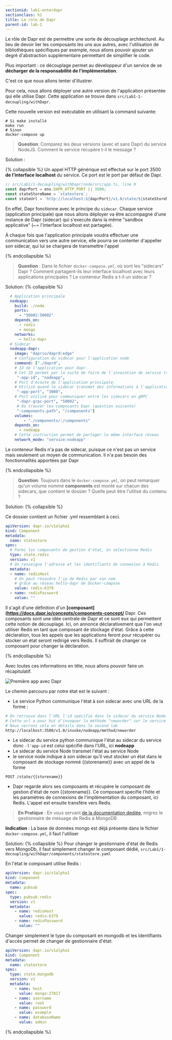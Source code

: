 ```yaml
---
sectionid: lab1-enterdapr
sectionclass: h2
title: Le role de Dapr
parent-id: lab-1
---
```


Le rôle de Dapr est de permettre une sorte de découplage architecturel. Au lieu de devoir lier les composants les uns aux autres, avec l'utilisation de bibliothèques spécifiques par exemple, nous allons pouvoir ajouter un degré d'abstraction supplémentaire permettant de simplifier le code.

Plus important : ce découplage permet au développeur d'un service de se **décharger de la responsabilité de l'implémentation**.

C'est ce que nous allons tenter d'illustrer.

Pour cela, nous allons déployer une autre version de l'application présentée qui elle utilise Dapr. Cette application se trouve dans `src/Lab1-1-decoupling/withDapr`.

Cette nouvelle version est exécutable en utilisant la command suivante:

```shell
# Si make installé
make run
# Sinon
docker-compose up
```

> **Question**: Comparez les deux versions (avec et sans Dapr) du service NodeJS. Comment le service recupère t-il le message ?

Solution :

{% collapsible %}
Un appel HTTP générique est effectué sur le port 3500 **de l'interface localhost** du service. Ce port est le port par défaut de Dapr.

```ts
// src/Lab1/1-decoupling/withDapr/node/src/app.ts, line 9
const daprPort = env.DAPR_HTTP_PORT || 3500;
const stateStoreName = `statestore`;
const stateUrl = `http://localhost:${daprPort}/v1.0/state/${stateStoreName}`;
```

En effet, Dapr fonctionne avec le principe du `sidecar`. Chaque service (application principale) que nous allons déployer va être accompagné d'une instance de Dapr (sidecar) qui s'execute dans la même "sandbox applicative" (~= l'interface localhost est partagée).

À chaque fois que l'application principale voudra effectuer une communication vers une autre service, elle pourra se contenter d'appeller son sidecar, qui lui se chargera de transmettre l'appel

{% endcollapsible %}

> **Question** : Dans le fichier `docker-compose.yml`, où sont les "sidecars" Dapr ? Comment partagent-ils leur interface localhost avec leurs applications principales ? Le conteneur Redis a t-il un sidecar ?

Solution:
{% collapsible %}

```yml
  # Application principale
  nodeapp:
    build: ./node
    ports:
      - "50002:50002"
    depends_on:
      - redis
      - mongo
    networks:
      - hello-dapr
  # Sidecar
  nodeapp-dapr:
    image: "daprio/daprd:edge"
    # Configuration du sidecar pour l'application node
    command: ["./daprd",
    # Id de l'application pour dapr.
    # Cet ID permet par la suite de faire de l'invocation de service (voir Lab2)
     "-app-id", "nodeapp",
    # Port d'écoute de l'application principale.
    # Utilisé quand le sidecar transmet des informations à l'application principale
     "-app-port", "3000",
    # Port utilisé pour communiquer entre les sidecars en gRPC
     "-dapr-grpc-port", "50002",
     # Où trouver les composants Dapr (question suivante)
     "-components-path", "/components"]
    volumes:
        - "./components/:/components"
    depends_on:
      - nodeapp
    # Cette instruction permet de partager la même interface réseau
    network_mode: "service:nodeapp"
```

Le conteneur Redis n'a pas de sidecar, puisque ce n'est pas un service mais seulement un moyen de communication. Il n'a pas besoin des fonctionnalités apportées par Dapr

{% endcollapsible %}

> **Question**: Toujours dans le `docker-compose.yml`, on peut remarquer qu'un volume nommé **components** est monté sur chacun des sidecars, que contient le dossier ? Quelle peut être l'utilisé du contenu ? 

Solution:
{% collapsible %}

Ce dossier contient un fichier .yml ressemblant à ceci.
```yml
apiVersion: dapr.io/v1alpha1
kind: Component
metadata:
  name: statestore
spec:
  # Parmi les composants de gestion d'état, on selectionne Redis
  type: state.redis
  version: v1
  # On renseigne l'adresse et les identifiants de connexion à Redis
  metadata:
  - name: redisHost
    # On peut résoudre l'ip de Redis par son nom
    # grâce au réseau hello-dapr de Docker-compose
    value: redis:6379
  - name: redisPassword
    value: ""

```

Il s'agit d'une définition d'un **[composant](https://docs.dapr.io/concepts/components-concept/** Dapr.  Ces composants sont une idée centrale de Dapr et ce sont eux qui permettent cette notion de découplage. 
Ici, on annonce déclarativement que l'on veut utiliser Redis en tant que composant de stockage d'état.
Grâce à cette déclaration, tous les appels que les applications feront pour récupérer ou stocker un état seront 
redirigé vers Redis.
Il suffirait de changer ce composant pour changer la déclaration.

{% endcollapsible %}


Avec toutes ces informations en tête, nous allons pouvoir faire un récapitulatif.

![Première app avec Dapr](/media/lab1/first-app-dapr.png)

Le chemin parcouru par notre état est le suivant :

- Le service Python communique l'état à son sidecar avec une URL de la forme :
```bash
# On retrouve dans l'URL l'id spécifié dans le sidecar du service Node.
# Cette url a pour but d'invoquer la méthode "neworder" sur le service "nodeapp"
# Nous verrons cela en détails dans le second lab
http://localhost:3500/v1.0/invoke/nodeapp/method/neworder
```
- Le sidecar du service python communique l'état au sidecar du service donc `-l'app-id` est celui spécifié dans l'URL, ici **nodeapp**
- Le sidecar du service Node transmet l'état au service Node
- le service node indique à son sidecar qu'il veut stocker un état dans le composant de stockage nommé {{storename}} avec un appel de la forme

```shell
POST /state/{{storename}}
```

- Dapr regarde alors ses composants et récupère le composant de gestion d'état de nom {{storename}}. Ce composant specifie l'hôte et les paramètres de connexions de l'implémentation du composant, ici Redis. L'appel est ensuite transfére vers Redis.

> **En Pratique** : En vous servant [de la documentation dediée](https://docs.dapr.io/reference/components-reference/supported-state-stores/setup-mongodb/), migrez le gestionnaire de message de Redis à MongoDB

**Indication** : La base de données mongo est déjà présente dans le fichier `docker-compose.yml`, il faut l'utiliser

Solution:
{% collapsible %}
Pour changer le gestionnaire d'état de Redis vers MongoDb, il faut simplement changer le composant dédié, `src/Lab1/1-decoupling/withDapr/components/statestore.yaml`

En l'état le composant utilise Redis :

```yml
apiVersion: dapr.io/v1alpha1
kind: Component
metadata:
  name: pubsub
spec:
  type: pubsub.redis
  version: v1
  metadata:
    - name: redisHost
      value: redis:6379
    - name: redisPassword
      value: ""
```

Changer simplement le type du composant en mongodb et les identifiants d'accès permet de changer de gestionnaire d'état:

```yml
apiVersion: dapr.io/v1alpha1
kind: Component
metadata:
  name: statestore
spec:
  type: state.mongodb
  version: v1
  metadata:
    - name: host
      value: mongo:27017
    - name: username
      value: root
    - name: password
      value: example
    - name: databaseName
      value: admin
```

{% endcollapsible %}
